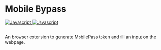 # Mobile Bypass

<div>
  <!-- Standard -->
  <a href="https://img.shields.io/badge">
    <img src="https://img.shields.io/badge/Language-Javascript-brightgreen.svg"
      alt="Javascript" />
  </a>
  <a href="https://img.shields.io/badge">
    <img src="https://img.shields.io/badge/license-MIT-green.svg"
      alt="Javascript" />
  </a>
</div>
<br />

An browser extension to generate MobilePass token and fill an input on the webpage.

